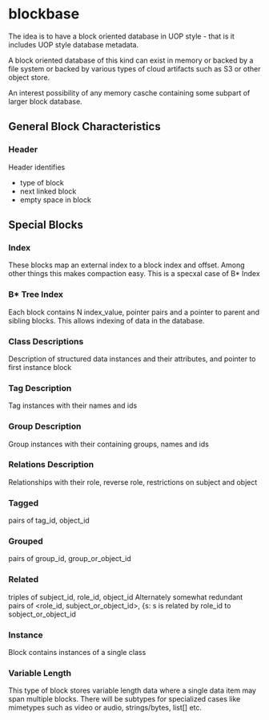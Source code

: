 # blockbase
The idea is to have a block oriented database in UOP style - that is it includes UOP style database metadata.

A block oriented database of this kind can exist in memory or backed by a file system or backed by various types of cloud artifacts such as S3 or other object store.

An interest possibility of any memory casche containing some subpart of larger block database.

## General Block Characteristics
### Header
Header identifies
- type of block
- next linked block
- empty space in block

## Special Blocks
### Index
These blocks map an external index to a block index and offset.  Among other things this makes compaction easy.  This is a specxal case of B* Index
### B* Tree Index
Each block contains N index_value, pointer pairs and a pointer to parent and sibling blocks.  This allows indexing of data in the database. 
### Class Descriptions
Description of structured data instances and their attributes, and pointer to first instance block
### Tag Description
Tag instances with their names and ids
### Group Description
Group instances with their containing groups, names and ids
### Relations Description
Relationships with their role, reverse role, restrictions on subject and object
### Tagged
pairs of tag_id, object_id
### Grouped
pairs of group_id, group_or_object_id
### Related
triples of subject_id, role_id, object_id
Alternately somewhat redundant pairs of <role_id, subject_or_object_id>, {s: s is related by role_id to sobject_or_object_id
### Instance
Block contains instances of a single class
### Variable Length
This type of block stores variable length data where a single data item may span multiple blocks.  There will be subtypes for specialized cases like mimetypes such as video or audio, strings/bytes, list[<type>] etc. 
  
